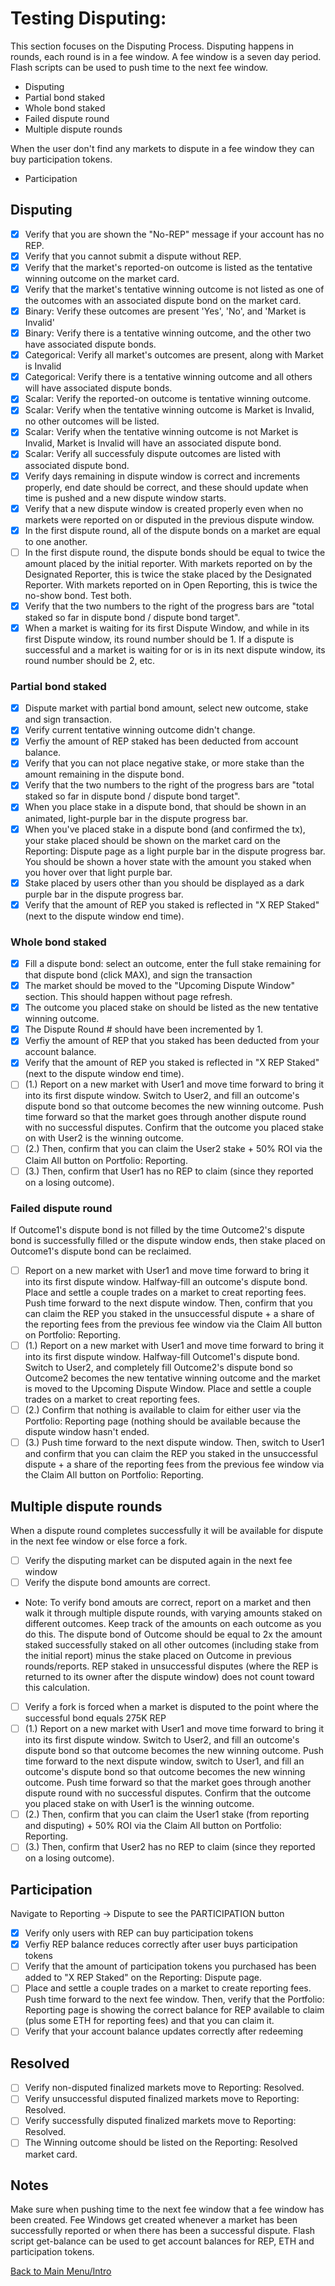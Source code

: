 # Testing Disputing:

This section focuses on the Disputing Process. Disputing happens in rounds, each round is in a fee window. A fee window is a seven day period. Flash scripts can be used to push time to the next fee window.
  * Disputing
  * Partial bond staked
  * Whole bond staked
  * Failed dispute round
  * Multiple dispute rounds

When the user don't find any markets to dispute in a fee window they can buy participation tokens.
  * Participation 

## Disputing

- [x] Verify that you are shown the "No-REP" message if your account has no REP.
- [x] Verify that you cannot submit a dispute without REP.
- [x] Verify that the market's reported-on outcome is listed as the tentative winning outcome on the market card.
- [x] Verify that the market's tentative winning outcome is not listed as one of the outcomes with an associated dispute bond on the market card.
- [x] Binary: Verify these outcomes are present 'Yes', 'No', and 'Market is Invalid'
- [x] Binary: Verify there is a tentative winning outcome, and the other two have associated dispute bonds.
- [x] Categorical: Verify all market's outcomes are present, along with Market is Invalid
- [x] Categorical: Verify there is a tentative winning outcome and all others will have associated dispute bonds.
- [x] Scalar: Verify the reported-on outcome is tentative winning outcome. 
- [x] Scalar: Verify when the tentative winning outcome is Market is Invalid, no other outcomes will be listed.
- [x] Scalar: Verify when the tentative winning outcome is not Market is Invalid, Market is Invalid will have an associated dispute bond.
- [x] Scalar: Verify all successfuly dispute outcomes are listed with associated dispute bond.
- [x] Verify days remaining in dispute window is correct and increments properly, end date should be correct, and these should update when time is pushed and a new dispute window starts.
- [x] Verify that a new dispute window is created properly even when no markets were reported on or disputed in the previous dispute window.
- [x] In the first dispute round, all of the dispute bonds on a market are equal to one another.
- [ ] In the first dispute round, the dispute bonds should be equal to twice the amount placed by the initial reporter. With markets reported on by the Designated Reporter, this is twice the stake placed by the Designated Reporter. With markets reported on in Open Reporting, this is twice the no-show bond. Test both.
- [x] Verify that the two numbers to the right of the progress bars are "total staked so far in dispute bond / dispute bond target".
- [x] When a market is waiting for its first Dispute Window, and while in its first Dispute window, its round number should be 1. If a dispute is successful and a market is waiting for or is in its next dispute window, its round number should be 2, etc.

### Partial bond staked

- [x] Dispute market with partial bond amount, select new outcome, stake and sign transaction.
- [x] Verify current tentative winning outcome didn't change.
- [x] Verfiy the amount of REP staked has been deducted from account balance.
- [x] Verify that you can not place negative stake, or more stake than the amount remaining in the dispute bond.
- [x] Verify that the two numbers to the right of the progress bars are "total staked so far in dispute bond / dispute bond target".
- [x] When you place stake in a dispute bond, that should be shown in an animated, light-purple bar in the dispute progress bar.
- [x] When you've placed stake in a dispute bond (and confirmed the tx), your stake placed should be shown on the market card on the Reporting: Dispute page as a light purple bar in the dispute progress bar. You should be shown a hover state with the amount you staked when you hover over that light purple bar.
- [x] Stake placed by users other than you should be displayed as a dark purple bar in the dispute progress bar.
- [x] Verify that the amount of REP you staked is reflected in "X REP Staked" (next to the dispute window end time).

### Whole bond staked

- [x] Fill a dispute bond: select an outcome, enter the full stake remaining for that dispute bond (click MAX), and sign the transaction
- [x] The market should be moved to the "Upcoming Dispute Window" section. This should happen without page refresh.
- [x] The outcome you placed stake on should be listed as the new tentative winning outcome.
- [x] The Dispute Round # should have been incremented by 1.
- [x] Verfiy the amount of REP that you staked has been deducted from your account balance.
- [x] Verify that the amount of REP you staked is reflected in "X REP Staked" (next to the dispute window end time).
- [ ] (1.) Report on a new market with User1 and move time forward to bring it into its first dispute window. Switch to User2, and fill an outcome's dispute bond so that outcome becomes the new winning outcome. Push time forward so that the market goes through another dispute round with no successful disputes. Confirm that the outcome you placed stake on with User2 is the winning outcome. 
- [ ] (2.) Then, confirm that you can claim the User2 stake + 50% ROI via the Claim All button on Portfolio: Reporting.
- [ ] (3.) Then, confirm that User1 has no REP to claim (since they reported on a losing outcome).

### Failed dispute round

If Outcome1's dispute bond is not filled by the time Outcome2's dispute bond is successfully filled or the dispute window ends, then stake placed on Outcome1's dispute bond can be reclaimed.

- [ ] Report on a new market with User1 and move time forward to bring it into its first dispute window. Halfway-fill an outcome's dispute bond. Place and settle a couple trades on a market to creat reporting fees. Push time forward to the next dispute window. Then, confirm that you can claim the REP you staked in the unsuccessful dispute + a share of the reporting fees from the previous fee window via the Claim All button on Portfolio: Reporting.
- [ ] (1.) Report on a new market with User1 and move time forward to bring it into its first dispute window. Halfway-fill Outcome1's dispute bond. Switch to User2, and completely fill Outcome2's dispute bond so Outcome2 becomes the new tentative winning outcome and the market is moved to the Upcoming Dispute Window. Place and settle a couple trades on a market to creat reporting fees.
- [ ] (2.) Confirm that nothing is available to claim for either user via the Portfolio: Reporting page (nothing should be available because the dispute window hasn't ended.
- [ ] (3.) Push time forward to the next dispute window. Then, switch to User1 and confirm that you can claim the REP you staked in the unsuccessful dispute + a share of the reporting fees from the previous fee window via the Claim All button on Portfolio: Reporting.

## Multiple dispute rounds

When a dispute round completes successfully it will be available for dispute in the next fee window or else force a fork. 

- [ ] Verify the disputing market can be disputed again in the next fee window
- [ ] Verify the dispute bond amounts are correct. 
* Note: To verify bond amouts are correct, report on a market and then walk it through multiple dispute rounds, with varying amounts staked on different outcomes. Keep track of the amounts on each outcome as you do this. The dispute bond of Outcome should be equal to 2x the amount staked successfully staked on all other outcomes (including stake from the initial report) minus the stake placed on Outcome in previous rounds/reports. REP staked in unsuccessful disputes (where the REP is returned to its owner after the dispute window) does not count toward this calculation.
- [ ] Verify a fork is forced when a market is disputed to the point where the successful bond equals 275K REP
- [ ] (1.) Report on a new market with User1 and move time forward to bring it into its first dispute window. Switch to User2, and fill an outcome's dispute bond so that outcome becomes the new winning outcome. Push time forward to the next dispute window, switch to User1, and fill an outcome's dispute bond so that outcome becomes the new winning outcome. Push time forward so that the market goes through another dispute round with no successful disputes. Confirm that the outcome you placed stake on with User1 is the winning outcome. 
- [ ] (2.) Then, confirm that you can claim the User1 stake (from reporting and disputing) + 50% ROI via the Claim All button on Portfolio: Reporting.
- [ ] (3.) Then, confirm that User2 has no REP to claim (since they reported on a losing outcome).

## Participation

Navigate to Reporting -> Dispute to see the PARTICIPATION button

- [x] Verify only users with REP can buy participation tokens
- [x] Verfiy REP balance reduces correctly after user buys participation tokens
- [ ] Verify that the amount of participation tokens you purchased has been added to "X REP Staked" on the Reporting: Dispute page.
- [ ] Place and settle a couple trades on a market to create reporting fees. Push time forward to the next fee window. Then, verify that the Portfolio: Reporting page is showing the correct balance for REP available to claim (plus some ETH for reporting fees) and that you can claim it.
- [ ] Verify that your account balance updates correctly after redeeming

## Resolved

- [ ] Verify non-disputed finalized markets move to Reporting: Resolved.
- [ ] Verify unsuccessful disputed finalized markets move to Reporting: Resolved.
- [ ] Verify successfully disputed finalized markets move to Reporting: Resolved.
- [ ] The Winning outcome should be listed on the Reporting: Resolved market card.

## Notes

Make sure when pushing time to the next fee window that a fee window has been created. Fee Windows get created whenever a market has been successfully reported or when there has been a successful dispute. Flash script get-balance can be used to get account balances for REP, ETH and participation tokens.

[Back to Main Menu/Intro](https://github.com/AugurProject/augur-walkthrough/)
